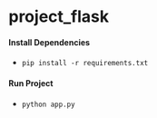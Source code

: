 # project_flask

#### Install Dependencies
- `pip install -r requirements.txt`

#### Run Project
- `python app.py`
